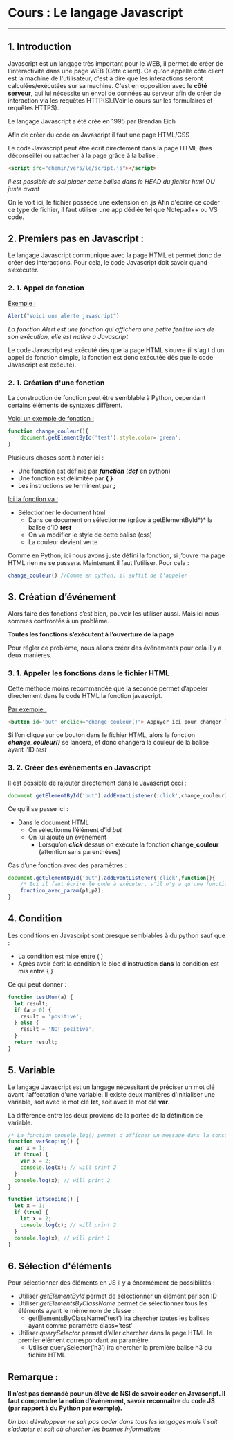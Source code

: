 # Cours : Le langage Javascript

------

## 1. Introduction 

Javascript est un langage très important pour le WEB, il permet de créer de l’interactivité dans une page WEB (Côté client). Ce qu'on appelle côté client est  la machine de l'utilisateur, c'est à dire que les interactions seront calculées/exécutées sur sa machine. C'est en opposition avec le **côté serveur**, qui lui nécessite un envoi de données au serveur afin de créer de interaction via les requêtes HTTP(S).(Voir le cours sur les formulaires et requêtes HTTPS). 

Le langage Javascript a été crée en 1995 par Brendan Eich 

Afin de créer du code en Javascript il faut une page HTML/CSS 

Le code Javascript peut être écrit directement dans la page HTML (très déconseillé) ou rattacher à la page grâce à la balise :

```html
<script src="chemin/vers/le/script.js"></script>
```

*Il est possible de soi placer cette balise dans le HEAD du fichier html OU juste avant </body>*

On le voit ici, le fichier possède une extension en .js
Afin d'écrire ce coder ce type de fichier, il faut utiliser une app dédiée tel que Notepad++ ou VS code.

## 2. Premiers pas en Javascript :

Le langage Javascript communique avec la page HTML et permet donc de créer des interactions. Pour cela, le code Javascript doit savoir quand s’exécuter.

### 2. 1. Appel de fonction

<u>Exemple :</u> 

```jsx
Alert("Voici une alerte javascript")
```

*La fonction Alert est une fonction qui affichera une petite fenêtre lors de son exécution, elle est native a Javascript*

Le code Javascript est exécuté dès que la page HTML s’ouvre (il s'agit d'un appel de fonction simple, la fonction est donc exécutée dès que le code Javascript est exécuté).

### 2. 1. Création d'une fonction

La construction de fonction peut être semblable à Python, cependant certains éléments de syntaxes diffèrent. 

<u>Voici un exemple de fonction :</u>

```jsx
function change_couleur(){
	document.getElementById('test').style.color='green';
}
```

Plusieurs choses sont à noter ici : 

- Une fonction est définie par ***function*** (***def*** en python)
- Une fonction est délimitée par **{ }**
- Les instructions se terminent par ***;***

<u>Ici la fonction va :</u>

- Sélectionner le document html
    - Dans ce document on sélectionne (grâce à getElementById*)* la balise d’ID ***test***
    - On va modifier le style de cette balise (css)
    - La couleur devient verte

Comme en Python, ici nous avons juste défini la fonction, si j’ouvre ma page HTML rien ne se passera. Maintenant il faut l’utiliser. Pour cela :

```jsx
change_couleur() //Comme en python, il suffit de l'appeler
```

## 3. Création d’événement

Alors faire des fonctions c’est bien, pouvoir les utiliser aussi. Mais ici nous sommes confrontés à un problème.

**Toutes les fonctions s’exécutent à l’ouverture de la page**

Pour régler ce problème, nous allons créer des événements pour cela il y a deux manières.

### 3. 1. Appeler les fonctions dans le fichier HTML 

Cette méthode moins recommandée que la seconde permet d’appeler directement dans le code HTML la fonction javascript.

<u>Par exemple :</u>

```html
<button id='but' onclick="change_couleur()"> Appuyer ici pour changer la couleur de #test </button>
```

Si l’on clique sur ce bouton dans le fichier HTML, alors la fonction ***change_couleur()*** se lancera, et donc changera la couleur de la balise ayant l’ID *test*

### 3. 2. Créer des évènements en Javascript 

Il est possible de rajouter directement dans le Javascript ceci : 

```javascript
document.getElementById('but').addEventListener('click',change_couleur);
```

Ce qu’il se passe ici : 

- Dans le document HTML
    - On sélectionne l’élément d’id *but*
    - On lui ajoute un événement
        - Lorsqu’on ***click*** dessus on exécute la fonction **change_couleur** (attention sans parenthèses)

Cas d’une fonction avec des paramètres :

```javascript
document.getElementById('but').addEventListener('click',function(){
    /* Ici il faut écrire le code à exécuter, s'il n'y a qu'une fonction alors appeler cette fonction */
    fonction_avec_param(p1,p2);
}                                
```

## 4. Condition

Les conditions en Javascript sont presque semblables à du python sauf que :

- La condition est mise entre ( )
- Après avoir écrit la condition le bloc d’instruction **dans** la condition est mis entre { }

Ce qui peut donner :

```jsx
function testNum(a) {
  let result;
  if (a > 0) {
    result = 'positive';
  } else {
    result = 'NOT positive';
  }
  return result;
}
```

## 5. Variable

Le langage Javascript est un langage nécessitant de préciser un mot clé avant l'affectation d'une variable.
Il existe deux manières d'initialiser une variable, soit avec le mot clé **let**, soit avec le mot clé **var**.

La différence entre les deux proviens de la portée de la définition de variable.

```javascript
/* La fonction console.log() permet d'afficher un message dans la console */
function varScoping() {
  var x = 1;
  if (true) {
    var x = 2;
    console.log(x); // will print 2
  }
  console.log(x); // will print 2
}

function letScoping() {
  let x = 1;
  if (true) {
    let x = 2;
    console.log(x); // will print 2
  }
  console.log(x); // will print 1
}
```

## 6. Sélection d'éléments 

Pour sélectionner des éléments en JS il y a énormément de possibilités :

- Utiliser *getElementById* permet de sélectionner un élément par son ID
- Utiliser *getElementsByClassName* permet de sélectionner tous les éléments ayant le même nom de classe :
    - getElementsByClassName(’test’) ira chercher toutes les balises ayant comme paramètre class=’test’
- Utiliser *querySelector* permet d’aller chercher dans la page HTML le premier élément correspondant au paramètre
    - Utiliser querySelector(’h3’) ira chercher la première balise h3 du fichier HTML

## Remarque :

**Il n’est pas demandé pour un élève de NSI de savoir coder en Javascript. Il faut comprendre la notion d’événement, savoir reconnaitre du code JS (par rapport à du Python par exemple).** 

*Un bon développeur ne sait pas coder dans tous les langages mais il sait s’adapter et sait où chercher les bonnes informations*